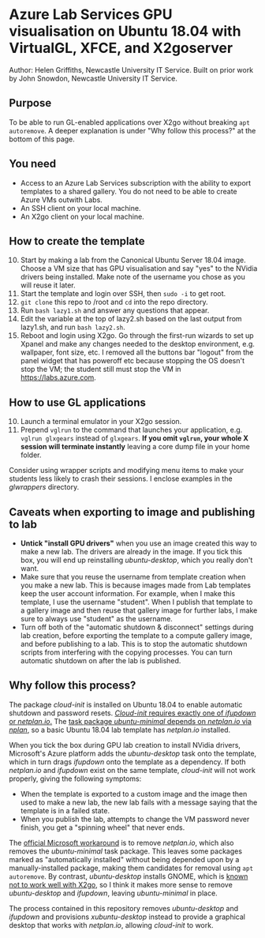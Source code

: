 # Azure Lab Services GPU visualisation on Ubuntu 18.04 with VirtualGL, XFCE, and X2goserver

Author: Helen Griffiths, Newcastle University IT Service.
Built on prior work by John Snowdon, Newcastle University IT Service.

## Purpose

To be able to run GL-enabled applications over X2go without breaking `apt autoremove`.  A deeper explanation is under "Why follow this process?" at the bottom of this page.

## You need

- Access to an Azure Lab Services subscription with the ability to export templates to a shared gallery. You do not need to be able to create Azure VMs outwith Labs.
- An SSH client on your local machine.
- An X2go client on your local machine.

## How to create the template

10. Start by making a lab from the Canonical Ubuntu Server 18.04 image. Choose a VM size that has GPU visualisation and say "yes" to the NVidia drivers being installed.  Make note of the username you chose as you will reuse it later.
20. Start the template and login over SSH, then `sudo -i` to get root.
30. `git clone` this repo to /root and `cd` into the repo directory.
40. Run `bash lazy1.sh` and answer any questions that appear.
50. Edit the variable at the top of lazy2.sh based on the last output from lazy1.sh, and run `bash lazy2.sh`.
60. Reboot and login using X2go.  Go through the first-run wizards to set up Xpanel and make any changes needed to the desktop environment, e.g. wallpaper, font size, etc.  I removed all the buttons bar "logout" from the panel widget that has poweroff etc because stopping the OS doesn't stop the VM; the student still must stop the VM in https://labs.azure.com.

## How to use GL applications

10. Launch a terminal emulator in your X2go session.
20. Prepend `vglrun` to the command that launches your application, e.g. `vglrun glxgears` instead of `glxgears`.  **If you omit `vglrun`, your whole X session will terminate instantly** leaving a core dump file in your home folder.

Consider using wrapper scripts and modifying menu items to make your students less likely to crash their sessions.  I enclose examples in the *glwrappers* directory.

## Caveats when exporting to image and publishing to lab

- **Untick "install GPU drivers"** when you use an image created this way to make a new lab. The drivers are already in the image. If you tick this box, you will end up reinstalling *ubuntu-desktop*, which you really don't want.
- Make sure that you reuse the username from template creation when you make a new lab. This is because images made from Lab templates keep the user account information.  For example, when I make this template, I use the username "student". When I publish that template to a gallery image and then reuse that gallery image for further labs, I make sure to always use "student" as the username.
- Turn off both of the "automatic shutdown & disconnect" settings during lab creation, before exporting the template to a compute gallery image, and before publishing to a lab. This is to stop the automatic shutdown scripts from interfering with the copying processes. You can turn automatic shutdown on after the lab is published.

## Why follow this process?

The package *cloud-init* is installed on Ubuntu 18.04 to enable automatic shutdown and password resets. [*Cloud-init* requires exactly one of *ifupdown* or *netplan.io*.](https://bugs.launchpad.net/ubuntu/+source/cloud-init/+bug/1832381)  The [task package *ubuntu-minimal* depends on *netplan.io* via *nplan*](https://packages.ubuntu.com/bionic-updates/ubuntu-minimal), so a basic Ubuntu 18.04 lab template has *netplan.io* installed.

When you tick the box during GPU lab creation to install NVidia drivers, Microsoft's Azure platform adds the *ubuntu-desktop* task onto the template, which in turn drags *ifupdown* onto the template as a dependency.  If both *netplan.io* and *ifupdown* exist on the same template, *cloud-init* will not work properly, giving the following symptoms:
- When the template is exported to a custom image and the image then used to make a new lab, the new lab fails with a message saying that the template is in a failed state.
- When you publish the lab, attempts to change the VM password never finish, you get a "spinning wheel" that never ends.

The [official Microsoft workaround](https://raw.githubusercontent.com/Azure/azure-devtestlab/master/samples/ClassroomLabs/Scripts/LinuxGraphicalDesktopSetup/GNOME_MATE/Ubuntu/x2go-mate.sh) is to remove *netplan.io*, which also removes the *ubuntu-minimal* task package.  This leaves some packages marked as "automatically installed" without being depended upon by a manually-installed package, making them candidates for removal using `apt autoremove`.  By contrast, *ubuntu-desktop* installs GNOME, which is [known not to work well with X2go](https://wiki.x2go.org/doku.php/doc:de-compat), so I think it makes more sense to remove *ubuntu-desktop* and *ifupdown*, leaving *ubuntu-minimal* in place.

The process contained in this repository removes *ubuntu-desktop* and *ifupdown* and provisions *xubuntu-desktop* instead to provide a graphical desktop that works with *netplan.io*, allowing *cloud-init* to work.
